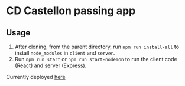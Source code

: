 # CD Castellon passing app

## Usage
1. After cloning, from the parent directory, run `npm run install-all` to install `node_modules` in `client` and `server`.
2. Run `npm run start` or `npm run start-nodemon` to run the client code (React) and server (Express).

Currently deployed [here](https://obscure-forest-17417-6dc02920bcd0.herokuapp.com/)
